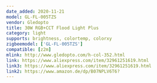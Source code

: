 ```yaml
---
date_added: 2020-11-21
model: GL-FL-005TZS
vendor: Gledopto
title: 30W RGB+CCT Flood Light Plus
category: light
supports: brightness, colortemp, colorxy
zigbeemodel: ['GL-FL-005TZS']
compatible: [z2m]
mlink: http://www.gledopto.com/h-col-352.html
link: https://www.aliexpress.com/item/32961251619.html
link3: https://www.aliexpress.com/item/32961251619.html
link2: https://www.amazon.de/dp/B07NPLV6T6?
---
```


